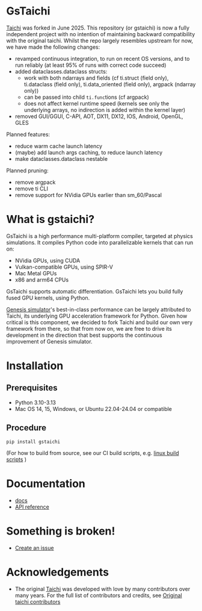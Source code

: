 # GsTaichi

[Taichi](https://github.com/taichi-dev/taichi) was forked in June 2025. This repository (or gstaichi) is now a fully independent project with no intention of maintaining backward compatibility with the original taichi. Whilst the repo largely resembles upstream for now, we have made the following changes:
- revamped continuous integration, to run on recent OS versions, and to run reliably (at least 95% of runs with correct code succeed)
- added dataclasses.dataclass structs:
    - work with both ndarrays and fields (cf ti.struct (field only), ti.dataclass (field only), ti.data_oriented (field only), argpack (ndarray only))
    - can be passed into child `ti.func`tions (cf argpack)
    - does not affect kernel runtime speed (kernels see only the underlying arrays, no indirection is added within the kernel layer)
- removed GUI/GGUI, C-API, AOT, DX11, DX12, IOS, Android, OpenGL, GLES

Planned features:
- reduce warm cache launch latency
- (maybe) add launch args caching, to reduce launch latency
- make dataclasses.dataclass nestable

Planned pruning:
- remove argpack
- remove ti CLI
- remove support for NVidia GPUs earlier than sm_60/Pascal

# What is gstaichi?

GsTaichi is a high performance multi-platform compiler, targeted at physics simulations. It compiles Python code into parallelizable kernels that can run on:
- NVidia GPUs, using CUDA
- Vulkan-compatible GPUs, using SPIR-V
- Mac Metal GPUs
- x86 and arm64 CPUs

GsTaichi supports automatic differentiation. GsTaichi lets you build fully fused GPU kernels, using Python.

[Genesis simulator](https://genesis-world.readthedocs.io/en/latest/)'s best-in-class performance can be largely attributed to Taichi, its underlying GPU acceleration framework for Python. Given how critical is this component, we decided to fork Taichi and build our own very framework from there, so that from now on, we are free to drive its development in the direction that best supports the continuous improvement of Genesis simulator.

# Installation
## Prerequisites
- Python 3.10-3.13
- Mac OS 14, 15, Windows, or Ubuntu 22.04-24.04 or compatible

## Procedure
```
pip install gstaichi
```

(For how to build from source, see our CI build scripts, e.g. [linux build scripts](.github/workflows/scripts_new/linux_x86/) )

# Documentation

- [docs](docs/lang/articles)
- [API reference](https://ideal-adventure-2n6lpyw.pages.github.io/gstaichi.html)

# Something is broken!

- [Create an issue](https://github.com/Genesis-Embodied-AI/gstaichi/issues/new/choose)

# Acknowledgements

- The original [Taichi](https://github.com/taichi-dev/taichi) was developed with love by many contributors over many years. For the full list of contributors and credits, see [Original taichi contributors](https://github.com/taichi-dev/taichi?tab=readme-ov-file#contributing)
